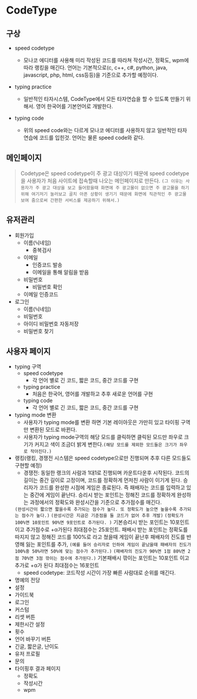 # CodeType

## 구상
<!-- 사용자가 탭 이름만 보고 무엇인지 알 수 있도록 직관적이게 바꿀 것 -->
- speed codetype
    - 모나코 에디터를 사용해 미리 작성된 코드를 따라쳐 작성시간, 정확도, wpm에 따라 랭킹을 매긴다. 언어는 기본적으로(c, c++, c#, python, java, javascript, php, html, css등등)을 기준으로 추가할 예정이다.
    
 - typing practice
    - 일반적인 타자시스템, CodeType에서 모든 타자연습을 할 수 있도록 만들기 위해서. 영어 한국어를 기본언어로 개발한다.

 - typing code
    - 위의 speed code와는 다르게 모나코 에디터를 사용하지 않고 일반적인 타자연습에 코드를 입힌것. 언어는 물론 speed code와 같다.

## 메인페이지
> Codetype은 speed codetype이 주 광고 대상이기 때문에 speed codetype을 사용자가 처음 사이트에 접속할때 나오는 메인페이지로 만든다.
`(그 이유는 사용자가 주 광고 대상을 보고 들어왔을때 화면에 주 광고물이 없으면 주 광고물을 하기 위해 여기저기 눌러보고 골치 아픈 상황이 생기기 때문에 화면에 직관적인 주 광고물 보여 줌으로써 간편한 서비스를 제공하기 위해서.)`

## 유저관리
- 회원가입
  - 이름(닉네임)
    - 중복검사
  - 이메일
    <!-- 이메일 인증을 여기서 바로 하지 않고 이메일만 입력 후 회원가입 진행되도록 함. -->
    <!-- 회원가입이 진행 된 후 사용자에게 이메일로 인증 메일이 발송 되었다고 안내 토스트나 모달을 띄움 -->
    <!-- [기능] 이메일 인증이 되지 않은 사용자는 랭킹에 표시 되지 않도록 함 -->
    - 인증코드 발송 <!-- 인증 메일만 발송 -->
    - 이메일을 통해 알림을 받음
  - 비밀번호
    - 비밀번호 확인
  - 이메일 인증코드 <!-- 이메일 인증을 나중에 함으로 인증코드란 제거 -->
- 로그인
  - 이름(닉네임)
  - 비밀번호
  - 아이디 비밀번호 자동저장 <!-- 자동 로그인으로 수정 -->
  - 비밀번호 찾기

## 사용자 페이지 <!-- 메인 페이지 -->
- typing 구역
    - speed codetype
        - 각 언어 별로 긴 코드, 짧은 코드, 중간 코드를 구현
    - typing practice
        - 처음은 한국어, 영어를 개발하고 추후 새로운 언어를 구현
    - typing code
        - 각 언어 별로 긴 코드, 짧은 코드, 중간 코드를 구현
- typing mode 변환
    - 사용자가 typing mode를 변환 하면 기본 레이아웃은 가만히 있고 타이핑 구역만 변환된 모드로 바뀐다.
    - 사용자가 typing mode구역의 해당 모드를 클릭하면 클릭된 모드만 좌우로 크기가 커지고 색이 조금더 밝게 변한다.`(해당 모드를 제외한 모드들은 크기가 좌우로 작아진다.)`
- 랭킹(랭킹, 경쟁전 시스템은 speed codetype으로만 진행되며 추후 다른 모드들도 구현할 예정)
    - 경쟁전: 동일한 랭크의 사람과 1대1로 진행되며 카운트다운후 시작된다. <!-- 동일한 랭크의 사람이 없을 수 있으니 동일한 랭크 -> 점점 늘려가는 방식으로 매치 해야 함-->
    코드의 길이는 중간 길이로 고정이며, 코드를 정확하게 먼저친 사람이 이기게 된다. <!-- 중간 길이에 대한 정의가 애매함으로 중간 길이를 없애고 무조건 랜덤-->
    승리자가 코드를 완성한 시점에 게임은 종료된다.
    즉 패배자는 코드를 입력하고 있는 중간에 게임이 끝난다.
    승리시 받는 포인트는 정해진 코드를 정확하게 완성하는 과정에서의 정확도와 완성시간을 기준으로 추가점수를 매긴다.
    <!-- 정확도가 높으면 높을수록 추가되는 점수가 높도록 하는 것은 잘못된 로직이므로 빼야 함. -->
    `(완성시간이 짧으면 짧을수록 추가되는 점수가 높다. 또 정확도가 높으면 높을수록 추가되는 점수가 높다.)`
    <!-- !! 점수에 관한 부분 !! 
    
    1. 승자 : (승자 WPM) - (패자 WPM)을 얻어 점수로 환산하여 승자에게 점수를 지급
    2. 패자 : 1~10점 사이의 점수를 깎아 내림. 너무 많은 점수를 깎으면 사용자의 흥미가 사라짐
    
    -->
    `(완성시간은 지금은 기준점을 둘 코드가 없어 추후 개발)`
    `(정확도가 100%면 10포인트 90%면 9포인트로 추가된다. )`
    기본승리시 받는 포인트는 10포인트이고 추가점수로 +α가된다 최대점수는 25포인트.
    패배시 받는 포인트는 정확도를 따지지 않고 정해진 코드를 100%로 라고 쳤을때 게임이 끝난후 패배자의 진도를 반영해 잃는 포인트를 추가, 
    `(예를 들어 승리자로 인하여 게임이 끝났을때 패배자의 진도가 100%중 50%라면 50%에 맞는 점수가 추가된다.)`
    `(패배자의 진도가 90%면 1점 80%면 2점 70%면 3점 깎이는 점수에 추가된다.)`
    기본패배시 깎이는 포인트는 10포인트 이고 추가로 +α가 된다 최대점수는 16포인트
    <!-- 
    
    [ 기록 랭킹 부분 수정했으면 하는 점 ]

    전체기간랭킹, 기록일간랭킹을 만들고,
    모든 언어에서의 기록, 각 언어에 대한 기록을 볼 수 있도록 함.
    
     -->
    <!-- - 주간랭킹: 매주 지정된 코드로 실행되고 주간랭킹의 코드 길이는 중간 길이로 고정이다. -->
    <!-- - 일간랭킹: 매일 지정된 코드로 실행되고 일간랭킹의 코드 길이는 긴, 짧은, 중간 길이로 모두 가능하다. -->
    - speed codetype: 코드작성 시간이 가장 빠른 사람대로 순위를 매긴다.
    <!-- - typing practice: 정확도와 wpm을 기준으로 순위를 매긴다.
    - typing code: typing practice와 마찬가지로 정홛고와 wpm을 기준으로 순위를 매긴다. -->
- 명예의 전당
- 설정
- 가이드북 <!-- 설명이 있으면 그건 망한 페이지다. -->
- 로그인
- 커스텀
- 리셋 버튼
- 제한시간 설정
- 횟수  
- 언어 바꾸기 버튼
- 긴글, 짧은글, 난이도
- 유저 프로필
- 문의
- 타이핑후 결과 페이지
    - 정확도
    - 작성시간
    - wpm
